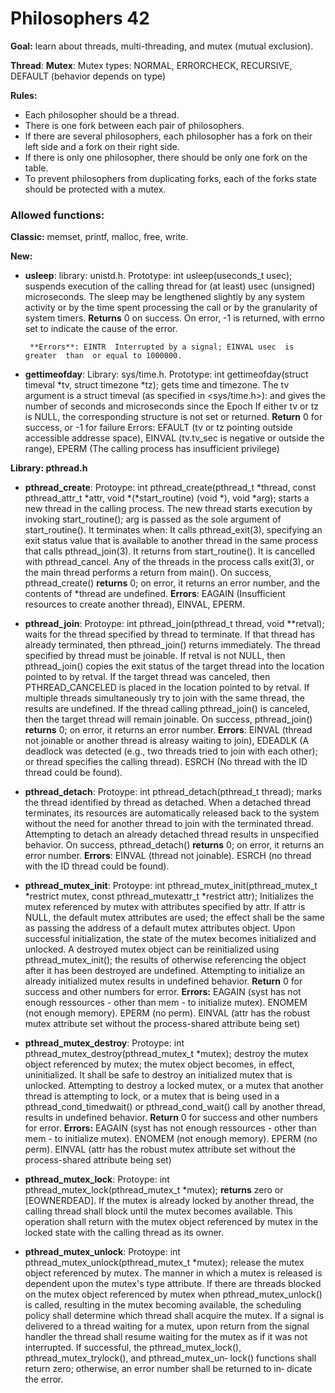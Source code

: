 # Philosophers 42

**Goal:** learn about threads, multi-threading, and mutex (mutual exclusion).

**Thread**:
**Mutex**:
Mutex types:  NORMAL, ERRORCHECK, RECURSIVE, DEFAULT (behavior depends on type)

**Rules:**
* Each philosopher should be a thread.
* There is one fork between each pair of philosophers. 
* If there are several philosophers, each philosopher has a fork on their left side and a fork on their right side.
* If there is only one philosopher, there should be only one fork on the table.
* To prevent philosophers from duplicating forks, each of the forks state should be protected with a mutex.

### Allowed functions:
**Classic:** memset, printf, malloc, free, write.

**New:**
- **usleep**: library: unistd.h. Prototype: int usleep(useconds_t usec); suspends execution of the calling thread for (at
       least) usec (unsigned) microseconds.  The sleep may be lengthened slightly by  any
       system  activity  or  by  the  time spent processing the call or by the
       granularity of system timers. **Returns** 0 on success.  On error, -1 is returned, with errno set to
       indicate the cause of the error.

       **Errors**: EINTR  Interrupted by a signal; EINVAL usec  is  greater  than  or equal to 1000000.


- **gettimeofday**: Library: sys/time.h. Prototype: int gettimeofday(struct timeval *tv, struct timezone *tz); gets time and timezone.
        The tv argument is a struct timeval (as specified in <sys/time.h>): and gives the number of seconds and microseconds since the Epoch
        If either tv or tz is NULL, the corresponding structure is not set or  returned. **Return** 0 for success, or -1 for failure
        Errors:  EFAULT (tv or tz pointing outside accessible addresse space), EINVAL (tv.tv_sec is  negative or outside the range), 
        EPERM (The calling process has insufficient privilege)

**Library: pthread.h**
- **pthread_create**: Protoype: int pthread_create(pthread_t *thread, const pthread_attr_t *attr, void *(*start_routine) (void *), void *arg); 
        starts  a  new  thread in the calling process.  The new thread starts execution by invoking start_routine(); arg is passed as the sole  argument
        of start_routine(). It terminates when: It calls pthread_exit(3), specifying an exit status value that is available to another
        thread in the same process that calls pthread_join(3). It returns from start_routine(). It is cancelled with  pthread_cancel. 
        Any  of the threads in the process calls exit(3), or the main thread performs a return from main(). On success, pthread_create() **returns** 0; on error, it returns an error  number,  and  the contents of *thread are undefined. 
        **Errors**: EAGAIN (Insufficient resources to create another thread), EINVAL, EPERM.

- **pthread_join**: Protoype: int pthread_join(pthread_t thread, void **retval); waits for the thread specified by thread to terminate.
        If that thread has already terminated, then pthread_join() returns immediately. The thread specified by thread must be joinable.
        If retval is not NULL, then pthread_join() copies the exit status of the target thread into  the location pointed to by retval.
        If the target thread was canceled, then PTHREAD_CANCELED is placed in the location pointed to by retval.
        If multiple threads simultaneously try to join with the same thread, the results are undefined.
        If the thread calling pthread_join() is canceled, then the target thread will remain joinable.
        On success, pthread_join() **returns** 0; on error, it returns an error number.
        **Errors**: EINVAL (thread not joinable or another thread is alreasy waiting to join), EDEADLK (A deadlock was detected (e.g., two threads tried to join  with  each  other);  or
        thread specifies the calling thread). ESRCH (No thread with the ID thread could be found).

- **pthread_detach**: Protoype: int pthread_detach(pthread_t thread); marks the thread identified by thread as detached.
        When a detached thread terminates, its resources are automatically released back to the  system without the need for another thread to join with the terminated thread.
        Attempting to detach an already detached thread results in unspecified behavior.
        On success, pthread_detach() **returns** 0; on error, it returns an error number.
        **Errors**: EINVAL (thread not joinable). ESRCH (no thread with the ID thread could be found).

- **pthread_mutex_init**: Protoype: int pthread_mutex_init(pthread_mutex_t *restrict mutex, const pthread_mutexattr_t *restrict attr);
        Initializes the mutex referenced by mutex with attributes specified by attr.  If attr is NULL, the default mutex attributes  are  used;
        the  effect  shall  be the same as passing the address of a default mutex attributes object.
        Upon successful initialization, the state of the mutex becomes initialized and unlocked.
        A destroyed mutex object can be reinitialized using pthread_mutex_init(); the results of otherwise referencing the object after it has been destroyed are undefined.
        Attempting to initialize an already initialized mutex results in undefined behavior. **Return** 0 for success and other numbers for error.
        **Errors:** EAGAIN (syst has not enough ressources - other than mem - to initialize mutex). ENOMEM (not enough memory). EPERM (no perm). EINVAL (attr has the robust mutex attribute set without the process-shared attribute being set)

- **pthread_mutex_destroy**: Protoype: int pthread_mutex_destroy(pthread_mutex_t *mutex);
        destroy the mutex object referenced by mutex; the mutex  object  becomes,  in  effect,  uninitialized.
        It shall be safe to destroy an initialized mutex that is unlocked.   Attempting  to  destroy  a  locked mutex,
        or a mutex that another thread is attempting to lock, or a mutex that is being used in a pthread_cond_timedwait() or 
        pthread_cond_wait() call by  another thread, results in undefined behavior. **Return** 0 for success and other numbers for error.
        **Errors:** EAGAIN (syst has not enough ressources - other than mem - to initialize mutex). ENOMEM (not enough memory). EPERM (no perm). EINVAL (attr has the robust mutex attribute set without the process-shared attribute being set)

- **pthread_mutex_lock**: Protoype: int pthread_mutex_lock(pthread_mutex_t *mutex); **returns**  zero  or [EOWNERDEAD]. If the mutex is already locked by another thread,
        the calling thread shall block until the mutex becomes available. This  operation  shall return  with  the  mutex object referenced by mutex in the locked state with the calling
        thread as its owner.

- **pthread_mutex_unlock**: Protoype: int pthread_mutex_unlock(pthread_mutex_t *mutex); release the mutex object referenced by mutex.
       The manner in which a mutex is released is dependent upon the mutex's type attribute.
       If there are threads blocked on the mutex object referenced by mutex when pthread_mutex_unlock() is called, resulting in the mutex becoming available, 
       the scheduling policy shall determine which thread shall acquire the mutex.
       If a signal is delivered to a thread waiting for a mutex, upon return  from  the  signal
       handler the thread shall resume waiting for the mutex as if it was not interrupted.
       If  successful, the pthread_mutex_lock(), pthread_mutex_trylock(), and pthread_mutex_un‐
       lock() functions shall return zero; otherwise, an error number shall be returned to  in‐
       dicate the error.

